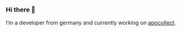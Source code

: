 ### Hi there 👋

I’m a developer from germany and currently working on [apocollect](https://apocollect.de).
